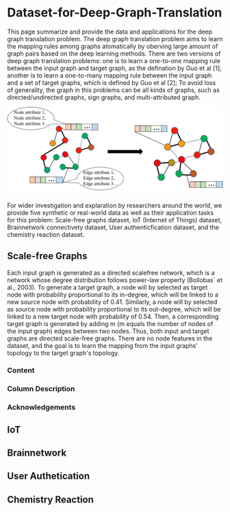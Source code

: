 # Dataset-for-Deep-Graph-Translation
This page summarize and provide the data and applications for the deep graph translation problem. The deep graph translation problem aims to learn the mapping rules among graphs atomatically by oberving large amount of graph pairs based on the deep learning methods. There are two versions of deep graph translation problems: one is to learn a one-to-one mapping rule between the input graph and target graph, as the defination by Guo et al [1]; another is to learn a one-to-many mapping rule between the input graph and a set of target graphs, which is defined by Guo et al [2]; To avoid loss of generality, the graph in this problems can be all kinds of graphs, such as directed/undirected graphs, sign graphs, and multi-attributed graph. 

![image_text](images/graph_translation.png "Deep Graph Translation")

For wider investigation and explaration by researchers around the world, we provide five synthetic or real-world data as well as their application tasks for this problem: Scale-free graphs dataset, IoT (Internet of Things) dataset, Brainnetwork connectivety dataset, User authenticfication dataset, and the chemistry reaction dataset. 
    
    
## Scale-free Graphs 
Each input graph is generated as a directed scalefree network, which is a network whose degree distribution follows power-law property (Bollobas´ et al., 2003). To generate a target graph, a node will by selected as target node with probability proportional to its in-degree, which will be linked to a new source node with probability of 0.41. Similarly, a node will by selected as source node with probability proportional to its out-degree, which will be linked to a new target node with probability of 0.54. Then, a corresponding target graph is generated by adding m (m equals the number of nodes of the input graph) edges between two nodes. Thus, both input and target graphs are directed scale-free graphs. There are no node features in the dataset, and the goal is to learn the mapping from the input graphs' topology to the target graph's topology.
### Content
### Column Description
### Acknowledgements

## IoT 
## Brainnetwork  
## User Authetication
## Chemistry Reaction
